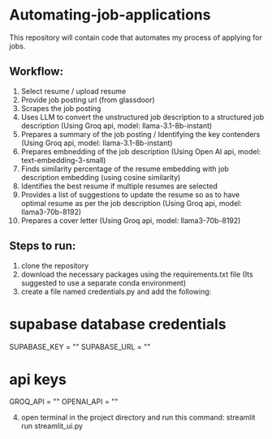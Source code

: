 # Automating-job-applications
This repository will contain code that automates my process of applying for jobs.

## Workflow:
1. Select resume / upload resume
2. Provide job posting url (from glassdoor)
3. Scrapes the job posting
4. Uses LLM to convert the unstructured job description to a structured job description (Using Groq api, model: llama-3.1-8b-instant)
5. Prepares a summary of the job posting / Identifying the key contenders (Using Groq api, model: llama-3.1-8b-instant)
6. Prepares embnedding of the job description (Using Open AI api, model: text-embedding-3-small)
7. Finds similarity percentage of the resume embedding with job description embedding (using cosine similarity)
8. Identifies the best resume if multiple resumes are selected
9. Provides a list of suggestions to update the resume so as to have optimal resume as per the job description (Using Groq api, model: llama3-70b-8192)
10. Prepares a cover letter (Using Groq api, model: llama3-70b-8192)

## Steps to run:
1. clone the repository
2. download the necessary packages using the requirements.txt file (Its suggested to use a separate conda environment)
3. create a file named credentials.py and add the following:

# supabase database credentials
SUPABASE_KEY = ""
SUPABASE_URL = ""

# api keys
GROQ_API = ""
OPENAI_API = ""

4. open terminal in the project directory and run this command: streamlit run streamlit_ui.py
